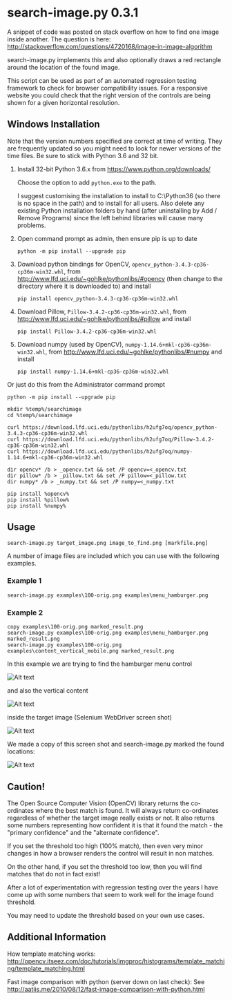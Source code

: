 # search-image.py 0.3.1

A snippet of code was posted on stack overflow on how to find one image inside another. The question is here: http://stackoverflow.com/questions/4720168/image-in-image-algorithm

search-image.py implements this and also optionally draws a red rectangle around the location of the found image.

This script can be used as part of an automated regression testing framework to check for browser compatibility issues. For a responsive website you could check that the right version of the controls are being shown for a given horizontal resolution.

## Windows Installation

Note that the version numbers specified are correct at time of writing. They are frequently updated so you might need to look for newer versions of the time files. Be sure to stick with Python 3.6 and 32 bit.


1. Install 32-bit Python 3.6.x from https://www.python.org/downloads/

   Choose the option to add `python.exe` to the path.
   
   I suggest customising the installation to install to C:\Python36 (so there is no space in the path) and to install for all users.
   Also delete any existing Python installation folders by hand (after uninstalling by Add / Remove Programs) since the left behind libraries will cause many problems.

2. Open command prompt as admin, then ensure pip is up to date
    ```
    python -m pip install --upgrade pip
    ```

3. Download python bindings for OpenCV, `opencv_python-3.4.3-cp36-cp36m-win32.whl`, from http://www.lfd.uci.edu/~gohlke/pythonlibs/#opencv (then change to the directory where it is downloaded to) and install
    ```
    pip install opencv_python-3.4.3-cp36-cp36m-win32.whl
    ```

4. Download Pillow, `Pillow-3.4.2-cp36-cp36m-win32.whl`, from http://www.lfd.uci.edu/~gohlke/pythonlibs/#pillow and install
    ```
    pip install Pillow-3.4.2-cp36-cp36m-win32.whl
    ```

5. Download numpy (used by OpenCV), `numpy-1.14.6+mkl-cp36-cp36m-win32.whl`, from http://www.lfd.uci.edu/~gohlke/pythonlibs/#numpy and install
    ```
    pip install numpy-1.14.6+mkl-cp36-cp36m-win32.whl
    ```

Or just do this from the Administrator command prompt
```
python -m pip install --upgrade pip

mkdir %temp%/searchimage
cd %temp%/searchimage

curl https://download.lfd.uci.edu/pythonlibs/h2ufg7oq/opencv_python-3.4.3-cp36-cp36m-win32.whl
curl https://download.lfd.uci.edu/pythonlibs/h2ufg7oq/Pillow-3.4.2-cp36-cp36m-win32.whl
curl https://download.lfd.uci.edu/pythonlibs/h2ufg7oq/numpy-1.14.6+mkl-cp36-cp36m-win32.whl

dir opencv* /b > _opencv.txt && set /P opencv=<_opencv.txt
dir pillow* /b > _pillow.txt && set /P pillow=<_pillow.txt
dir numpy* /b > _numpy.txt && set /P numpy=<_numpy.txt

pip install %opencv%
pip install %pillow%
pip install %numpy%
```

## Usage

```
search-image.py target_image.png image_to_find.png [markfile.png]
```

A number of image files are included which you can use with the following examples.

### Example 1

```
search-image.py examples\100-orig.png examples\menu_hamburger.png
```

### Example 2

```
copy examples\100-orig.png marked_result.png
search-image.py examples\100-orig.png examples\menu_hamburger.png marked_result.png
search-image.py examples\100-orig.png examples\content_vertical_mobile.png marked_result.png
```

In this example we are trying to find the hamburger menu control

![Alt text](examples/menu_hamburger.png?raw=true "Hamburger Menu Control")

and also the vertical content

![Alt text](examples/content_vertical_mobile.png?raw=true "Vertical Content")

inside the target image (Selenium WebDriver screen shot)

![Alt text](examples/100-orig.png?raw=true "Mobile View")

We made a copy of this screen shot and search-image.py marked the found locations:

![Alt text](examples/100-marked.png?raw=true "Hamburger Menu Control")


## Caution!

The Open Source Computer Vision (OpenCV) library returns the co-ordinates where the best match is found. It will always return co-ordinates regardless of whether the target image really exists or not. It also returns some numbers representing how confident it is that it found the match - the "primary confidence" and the "alternate confidence".

If you set the threshold too high (100% match), then even very minor changes in how a browser renders the control will result in non matches.

On the other hand, if you set the threshold too low, then you will find matches that do not in fact exist!

After a lot of experimentation with regression testing over the years I have come up with some numbers that seem to work well for the image found threshold.

You may need to update the threshold based on your own use cases.

## Additional Information

How template matching works:
http://opencv.itseez.com/doc/tutorials/imgproc/histograms/template_matching/template_matching.html

Fast image comparison with python (server down on last check):
See http://aatiis.me/2010/08/12/fast-image-comparison-with-python.html
